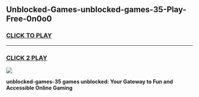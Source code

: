 
## Unblocked-Games-unblocked-games-35-Play-Free-0n0o0
<h3>
<a href="https://premium76.site?title=unblocked-games-35&ref=20A">CLICK TO PLAY</a></h3>
<hr>

<h3>
<a href="https://premium76.site?title=unblocked-games-35&ref=20A">CLICK 2 PLAY</a>
  
</h3>

<a href="https://premium76.site?title=unblocked-games-35&ref=20A"><img src="https://clearcache.store/games.png"></a>


**unblocked-games-35 games unblocked: Your Gateway to Fun and Accessible Online Gaming**
